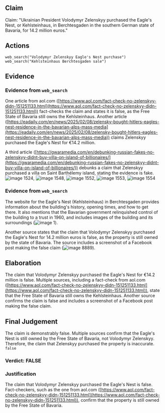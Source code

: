 ## Claim
Claim: "Ukrainian President Volodymyr Zelenskyy purchased the Eagle's Nest, or Kehlsteinhaus, in Berchtesgaden in the southern German state of Bavaria, for 14.2 million euros."

## Actions
```
web_search("Volodymyr Zelenskyy Eagle's Nest purchase")
web_search("Kehlsteinhaus Berchtesgaden sale")
```

## Evidence
### Evidence from `web_search`
One article from aol.com ([https://www.aol.com/fact-check-no-zelenskyy-didn-151251133.html](https://www.aol.com/fact-check-no-zelenskyy-didn-151251133.html)) fact-checks the claim and states it is false, as the Free State of Bavaria still owns the Kehlsteinhaus. Another article ([https://eadaily.com/en/news/2025/02/08/zelensky-bought-hitlers-eagles-nest-residence-in-the-bavarian-alps-mass-media](https://eadaily.com/en/news/2025/02/08/zelensky-bought-hitlers-eagles-nest-residence-in-the-bavarian-alps-mass-media)) claims Zelenskyy purchased the Eagle's Nest for €14.2 million.

A third article ([https://gwaramedia.com/en/debunking-russian-fakes-no-zelenskyy-didnt-buy-villa-on-island-of-billionaires/](https://gwaramedia.com/en/debunking-russian-fakes-no-zelenskyy-didnt-buy-villa-on-island-of-billionaires/)) debunks a claim that Zelenskyy purchased a villa on Saint Barthélemy island, stating the evidence is fake. ![image 1524](media/2025-08-07_18-47-1754592456-339264.jpg), ![image 1548](media/2025-08-07_18-48-1754592484-932343.jpg), ![image 1552](media/2025-08-07_18-48-1754592492-084293.jpg), ![image 1553](media/2025-08-07_18-48-1754592495-928314.jpg), ![image 1554](media/2025-08-07_18-48-1754592496-123937.jpg)


### Evidence from `web_search`
The website for the Eagle's Nest (Kehlsteinhaus) in Berchtesgaden provides information about the building's history, opening times, and how to get there. It also mentions that the Bavarian government relinquished control of the building to a trust in 1960, and includes images of the building and its surroundings (![image 1](media/0.jpg)).

Another source states that the claim that Volodymyr Zelenskyy purchased the Eagle's Nest for 14.2 million euros is false, as the property is still owned by the state of Bavaria. The source includes a screenshot of a Facebook post making the false claim (![image 8889](media/2025-08-30_21-37-1756589843-349620.jpg)).


## Elaboration
The claim that Volodymyr Zelenskyy purchased the Eagle's Nest for €14.2 million is false. Multiple sources, including a fact-check from aol.com ([https://www.aol.com/fact-check-no-zelenskyy-didn-151251133.html](https://www.aol.com/fact-check-no-zelenskyy-didn-151251133.html)), state that the Free State of Bavaria still owns the Kehlsteinhaus. Another source confirms the claim is false and includes a screenshot of a Facebook post making the false claim.


## Final Judgement
The claim is demonstrably false. Multiple sources confirm that the Eagle's Nest is still owned by the Free State of Bavaria, not Volodymyr Zelenskyy. Therefore, the claim that Zelenskyy purchased the property is inaccurate. `false`

### Verdict: FALSE

### Justification
The claim that Volodymyr Zelenskyy purchased the Eagle's Nest is false. Fact-checkers, such as the one from aol.com ([https://www.aol.com/fact-check-no-zelenskyy-didn-151251133.html](https://www.aol.com/fact-check-no-zelenskyy-didn-151251133.html)), confirm that the property is still owned by the Free State of Bavaria.
